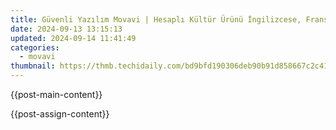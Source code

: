 ```yaml
---
title: Güvenli Yazılım Movavi | Hesaplı Kültür Ürünü İngilizcese, Fransızca Ve Türkçeye Ait Şirketin Elektronik Bilgi Sunucusu
date: 2024-09-13 13:15:13
updated: 2024-09-14 11:41:49
categories:
  - movavi
thumbnail: https://thmb.techidaily.com/bd9bfd190306deb90b91d858667c2c41b78982227d8d0c9a830c7fb7735e577b.jpg
---
```


{{post-main-content}}

<ins class="adsbygoogle"
     style="display:block"
     data-ad-format="autorelaxed"
     data-ad-client="ca-pub-7571918770474297"
     data-ad-slot="1223367746"></ins>

{{post-assign-content}}

<ins class="adsbygoogle"
     style="display:block"
     data-ad-client="ca-pub-7571918770474297"
     data-ad-slot="8358498916"
     data-ad-format="auto"
     data-full-width-responsive="true"></ins>
